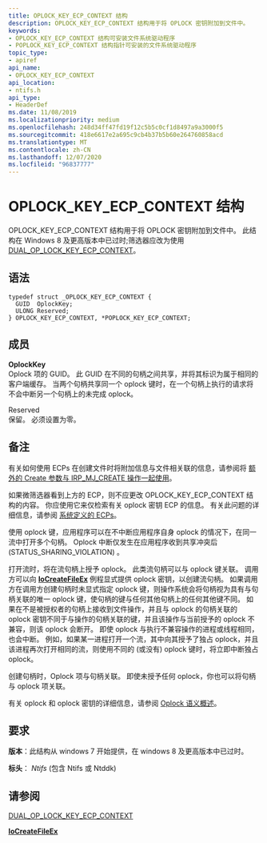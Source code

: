 ```yaml
---
title: OPLOCK_KEY_ECP_CONTEXT 结构
description: OPLOCK_KEY_ECP_CONTEXT 结构用于将 OPLOCK 密钥附加到文件中。
keywords:
- OPLOCK_KEY_ECP_CONTEXT 结构可安装文件系统驱动程序
- POPLOCK_KEY_ECP_CONTEXT 结构指针可安装的文件系统驱动程序
topic_type:
- apiref
api_name:
- OPLOCK_KEY_ECP_CONTEXT
api_location:
- ntifs.h
api_type:
- HeaderDef
ms.date: 11/08/2019
ms.localizationpriority: medium
ms.openlocfilehash: 248d34ff47fd19f12c5b5c0cf1d8497a9a3000f5
ms.sourcegitcommit: 418e6617e2a695c9cb4b37b5b60e264760858acd
ms.translationtype: MT
ms.contentlocale: zh-CN
ms.lasthandoff: 12/07/2020
ms.locfileid: "96837777"
---
```

# <a name="oplock_key_ecp_context-structure"></a>OPLOCK_KEY_ECP_CONTEXT 结构

OPLOCK_KEY_ECP_CONTEXT 结构用于将 OPLOCK 密钥附加到文件中。 此结构在 Windows 8 及更高版本中已过时;筛选器应改为使用 [DUAL_OP_LOCK_KEY_ECP_CONTEXT](./dual-oplock-key-ecp-context.md)。

## <a name="syntax"></a>语法

```ManagedCPlusPlus
typedef struct _OPLOCK_KEY_ECP_CONTEXT {
  GUID  OplockKey;
  ULONG Reserved;
} OPLOCK_KEY_ECP_CONTEXT, *POPLOCK_KEY_ECP_CONTEXT;
```

## <a name="members"></a>成员

**OplockKey**  
Oplock 项的 GUID。 此 GUID 在不同的句柄之间共享，并将其标识为属于相同的客户端缓存。 当两个句柄共享同一个 oplock 键时，在一个句柄上执行的请求将不会中断另一个句柄上的未完成 oplock。

Reserved   
保留。 必须设置为零。

## <a name="remarks"></a>备注

有关如何使用 ECPs 在创建文件时将附加信息与文件相关联的信息，请参阅将 [额外的 Create 参数与 IRP_MJ_CREATE 操作一起使用](./using-ecps-to-process-irp-mj-create-operations-in-a-file-system-minifilter.md)。

如果微筛选器看到上方的 ECP，则不应更改 OPLOCK_KEY_ECP_CONTEXT 结构的内容。 你应使用它来仅检索有关 oplock 密钥 ECP 的信息。 有关此问题的详细信息，请参阅 [系统定义的 ECPs](./system-defined-ecps.md)。

使用 oplock 键，应用程序可以在不中断应用程序自身 oplock 的情况下，在同一流中打开多个句柄。 Oplock 中断仅发生在应用程序收到共享冲突后 (STATUS_SHARING_VIOLATION) 。

打开流时，将在流句柄上授予 oplock。 此类流句柄可以与 oplock 键关联。 调用方可以向 [**IoCreateFileEx**](/windows-hardware/drivers/ddi/ntddk/nf-ntddk-iocreatefileex) 例程显式提供 oplock 密钥，以创建流句柄。 如果调用方在调用方创建句柄时未显式指定 oplock 键，则操作系统会将句柄视为具有与句柄关联的唯一 oplock 键，使句柄的键与任何其他句柄上的任何其他键不同。 如果在不是被授权者的句柄上接收到文件操作，并且与 oplock 的句柄关联的 oplock 密钥不同于与操作的句柄关联的键，并且该操作与当前授予的 oplock 不兼容，则该 oplock 会断开。 即使 oplock 与执行不兼容操作的进程或线程相同，也会中断。 例如，如果某一进程打开一个流，其中向其授予了独占 oplock，并且该进程再次打开相同的流，则使用不同的 (或没有) oplock 键时，将立即中断独占 oplock。

创建句柄时，Oplock 项与句柄关联。 即使未授予任何 oplock，你也可以将句柄与 oplock 项关联。

有关 oplock 和 oplock 密钥的详细信息，请参阅 [Oplock 语义概述](./oplock-overview.md)。

## <a name="requirements"></a>要求

**版本**：此结构从 windows 7 开始提供，在 windows 8 及更高版本中已过时。

**标头**： *Ntifs* (包含 Ntifs 或 Ntddk) 


## <a name="see-also"></a>请参阅

[DUAL_OP_LOCK_KEY_ECP_CONTEXT](./dual-oplock-key-ecp-context.md)

[**IoCreateFileEx**](/windows-hardware/drivers/ddi/ntddk/nf-ntddk-iocreatefileex)
